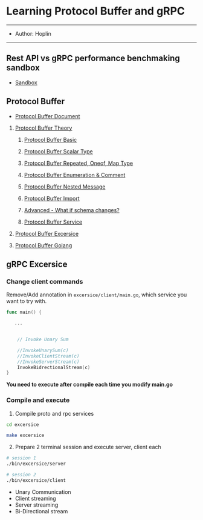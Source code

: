 # Learning Protocol Buffer and gRPC

---

- Author: Hoplin

---

## Rest API vs gRPC performance benchmaking sandbox

- [Sandbox](https://github.com/J-Hoplin/gRPC-REST-Benchmark)

## Protocol Buffer

- [Protocol Buffer Document](https://protobuf.dev)

1. [Protocol Buffer Theory](./Protobuf/1.%20Protobuf%20Theory/)

   1. [Protocol Buffer Basic](./Protobuf/1.%20Protobuf%20Theory/1.%20Protocol%20Buffer%20Basic.md)

   2. [Protocol Buffer Scalar Type](./Protobuf/1.%20Protobuf%20Theory/2.%20Protocol%20Buffer%20Data%20Type%20-%20Scalar%20Type.md)

   3. [Protocol Buffer Repeated, Oneof, Map Type](./Protobuf/1.%20Protobuf%20Theory/3.%20Protocol%20Buffer%20Data%20Type%20-%20Repeated,Oneof,Map%20Type.md)

   4. [Protocol Buffer Enumeration & Comment](./Protobuf/1.%20Protobuf%20Theory/4.%20Protocol%20Buffer%20Enumeration%20&%20Comment.md)

   5. [Protocol Buffer Nested Message](./Protobuf/1.%20Protobuf%20Theory/5.%20Protocol%20Buffer%20Nested%20Message.md)

   6. [Protocol Buffer Import](./Protobuf/1.%20Protobuf%20Theory/6.%20Protocol%20Buffer%20Import.md)

   7. [Advanced - What if schema changes?](./Protobuf/1.%20Protobuf%20Theory/7.%20Advanced%20-%20What%20if%20schema%20changes.md)

   8. [Protocol Buffer Service](./Protobuf/1.%20Protobuf%20Theory/8.%20Protocol%20Buffer%20Service.md)

2. [Protocol Buffer Excersice](./Protobuf/2.%20Protobuf%20Excercise/)

3. [Protocol Buffer Golang](./Protobuf/3.%20Protobuf%20Golang/)

## gRPC Excersice

### Change client commands

Remove/Add annotation in `excersice/client/main.go`, which service you want to try with.

```go
func main() {

   ...


	// Invoke Unary Sum

	//InvokeUnarySum(c)
	//InvokeClientStream(c)
	//InvokeServerStream(c)
	InvokeBidrectionalStream(c)
}
```

**You need to execute after compile each time you modify main.go**

### Compile and execute

1. Compile proto and rpc services

```bash
cd excersice

make excersice
```

2. Prepare 2 terminal session and execute server, client each

```bash
# session 1
./bin/excersice/server

# session 2
./bin/excersice/client
```

- Unary Communication
- Client streaming
- Server streaming
- Bi-Directional stream
